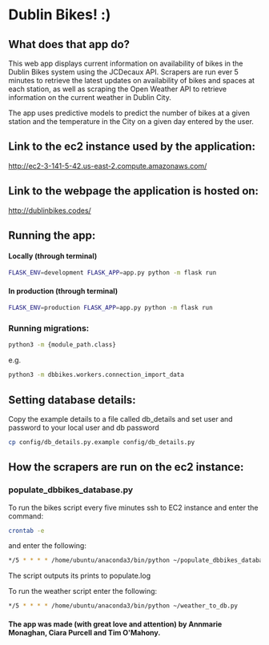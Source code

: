 # Dublin Bikes! :)

## What does that app do?
This web app displays current information on availability of bikes in the Dublin Bikes system using the JCDecaux API. Scrapers are run ever 5 minutes to retrieve the latest updates on availability of bikes and spaces at each station, as well as scraping the Open Weather API to retrieve information on the current weather in Dublin City.

The app uses predictive models to predict the number of bikes at a given station and the temperature in the City on a given day entered by the user.

## Link to the ec2 instance used by the application: 
http://ec2-3-141-5-42.us-east-2.compute.amazonaws.com/

## Link to the webpage the application is hosted on: 
http://dublinbikes.codes/

## Running the app:
#### Locally (through terminal)
 ```bash
FLASK_ENV=development FLASK_APP=app.py python -m flask run
````
#### In production (through terminal)
 ```bash
FLASK_ENV=production FLASK_APP=app.py python -m flask run
 ```
### Running migrations:
```bash
python3 -m {module_path.class}
```
e.g.
```bash
python3 -m dbbikes.workers.connection_import_data
```

## Setting database details:
Copy the example details to a file called db_details and set user and password to your local user and db password
```bash
cp config/db_details.py.example config/db_details.py
```
## How the scrapers are run on the ec2 instance:
### populate_dbbikes_database.py
To run the bikes script every five minutes ssh to EC2 instance and enter the command:

```bash
crontab -e 
```

and enter the following:

```bash
*/5 * * * * /home/ubuntu/anaconda3/bin/python ~/populate_dbbikes_database.py >> ~/populate.log
```
The script outputs its prints to populate.log

To run the weather script enter the following: 

```bash
*/5 * * * * /home/ubuntu/anaconda3/bin/python ~/weather_to_db.py
```

#### The app was made (with great love and attention) by Annmarie Monaghan, Ciara Purcell and Tim O'Mahony.
